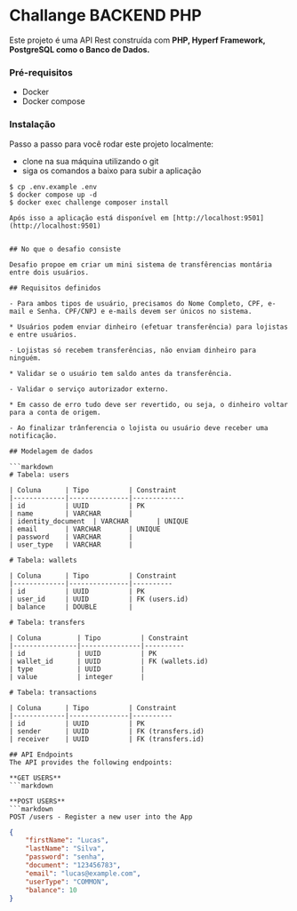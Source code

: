 # Challange BACKEND PHP

Este projeto é uma API Rest construída com **PHP, Hyperf Framework, PostgreSQL como o Banco de Dados.** 
### Pré-requisitos

* Docker
* Docker compose


### Instalação

Passo a passo para você rodar este projeto localmente:

* clone na sua máquina utilizando o git
* siga os comandos a baixo para subir a aplicação
```
$ cp .env.example .env
$ docker compose up -d
$ docker exec challenge composer install

Após isso a aplicação está disponível em [http://localhost:9501](http://localhost:9501)


## No que o desafio consiste

Desafio propoe em criar um mini sistema de transfêrencias montária entre dois usuários.

## Requisitos definidos

- Para ambos tipos de usuário, precisamos do Nome Completo, CPF, e-mail e Senha. CPF/CNPJ e e-mails devem ser únicos no sistema.

* Usuários podem enviar dinheiro (efetuar transferência) para lojistas e entre usuários.

- Lojistas só recebem transferências, não enviam dinheiro para ninguém.

* Validar se o usuário tem saldo antes da transferência.

- Validar o serviço autorizador externo.

* Em casso de erro tudo deve ser revertido, ou seja, o dinheiro voltar para a conta de origem.

- Ao finalizar trânferencia o lojista ou usuário deve receber uma notificação.

## Modelagem de dados

```markdown
# Tabela: users

| Coluna      | Tipo          | Constraint
|-------------|---------------|-------------
| id          | UUID          | PK
| name        | VARCHAR       |
| identity_document  | VARCHAR       | UNIQUE
| email       | VARCHAR       | UNIQUE
| password    | VARCHAR       |
| user_type   | VARCHAR       |

# Tabela: wallets

| Coluna      | Tipo          | Constraint
|-------------|---------------|----------
| id          | UUID          | PK      
| user_id     | UUID          | FK (users.id)  
| balance     | DOUBLE        |

# Tabela: transfers

| Coluna         | Tipo          | Constraint
|----------------|---------------|----------
| id             | UUID          | PK      
| wallet_id      | UUID          | FK (wallets.id)
| type           | UUID          | 
| value          | integer       | 

# Tabela: transactions

| Coluna      | Tipo          | Constraint
|-------------|---------------|----------
| id          | UUID          | PK      
| sender      | UUID          | FK (transfers.id)
| receiver    | UUID          | FK (transfers.id)

## API Endpoints
The API provides the following endpoints:

**GET USERS**
```markdown

**POST USERS**
```markdown
POST /users - Register a new user into the App
```
```json
{
    "firstName": "Lucas",
    "lastName": "Silva",
    "password": "senha",
    "document": "123456783",
    "email": "lucas@example.com",
    "userType": "COMMON",
    "balance": 10
}
```

